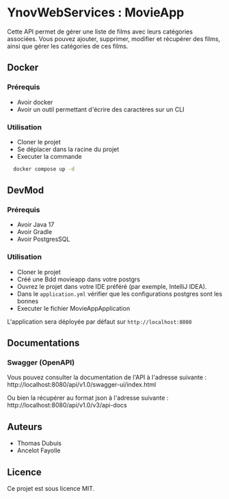 # YnovWebServices : MovieApp

Cette API permet de gérer une liste de films avec leurs catégories associées. Vous pouvez ajouter, supprimer, modifier et récupérer des films, ainsi que gérer les catégories de ces films.

## Docker

### Prérequis

- Avoir docker
- Avoir un outil permettant d'écrire des caractères sur un CLI

### Utilisation

- Cloner le projet
- Se déplacer dans la racine du projet
- Executer la commande
 ```sh
   docker compose up -d
```

## DevMod

### Prérequis

- Avoir Java 17
- Avoir Gradle
- Avoir PostgresSQL

### Utilisation 

- Cloner le projet
- Créé une Bdd movieapp dans votre postgrs
- Ouvrez le projet dans votre IDE préféré (par exemple, IntelliJ IDEA).
- Dans le `application.yml` vérifier que les configurations postgres sont les bonnes
- Executer le fichier MovieAppApplication

L'application sera déployée par défaut sur `http://localhost:8080`

## Documentations

### Swagger (OpenAPI)

Vous pouvez consulter la documentation de l'API à l'adresse suivante : http://localhost:8080/api/v1.0/swagger-ui/index.html

Ou bien la récupérer au format json à l'adresse suivante : http://localhost:8080/api/v1.0/v3/api-docs

## Auteurs

- Thomas Dubuis
- Ancelot Fayolle

## Licence

Ce projet est sous licence MIT.
